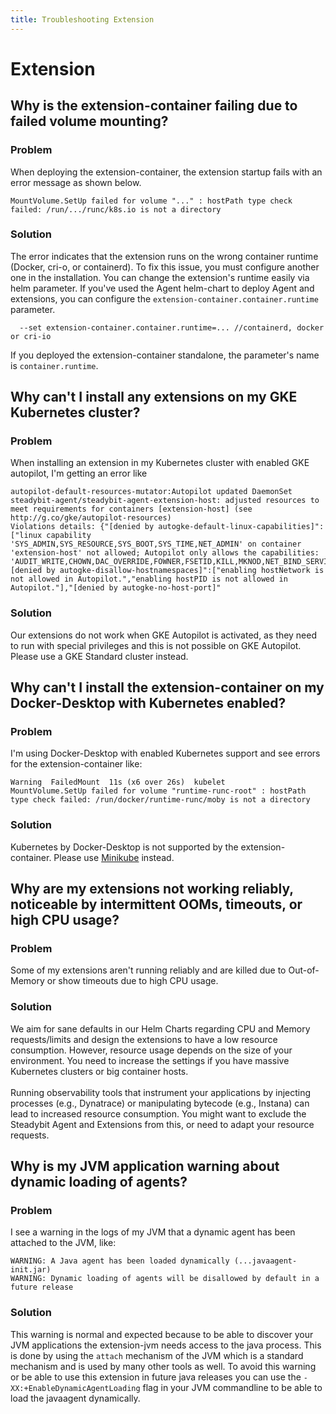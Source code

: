 ```yaml
---
title: Troubleshooting Extension
---
```


# Extension

## Why is the extension-container failing due to failed volume mounting?
### Problem
When deploying the extension-container, the extension startup fails with an error message as shown below.

```
MountVolume.SetUp failed for volume "..." : hostPath type check failed: /run/.../runc/k8s.io is not a directory
```

### Solution
The error indicates that the extension runs on the wrong container runtime (Docker, cri-o, or containerd). To fix this issue, you must configure another one in the installation. You can change the extension's runtime easily via helm parameter. If you've used the Agent helm-chart to deploy Agent and extensions, you can configure the `extension-container.container.runtime` parameter.

```
  --set extension-container.container.runtime=... //containerd, docker or cri-io
```

If you deployed the extension-container standalone, the parameter's name is `container.runtime`.

## Why can't I install any extensions on my GKE Kubernetes cluster?
### Problem
When installing an extension in my Kubernetes cluster with enabled GKE autopilot, I'm getting an error like
```
autopilot-default-resources-mutator:Autopilot updated DaemonSet steadybit-agent/steadybit-agent-extension-host: adjusted resources to meet requirements for containers [extension-host] (see http://g.co/gke/autopilot-resources)
Violations details: {"[denied by autogke-default-linux-capabilities]":["linux capability 'SYS_ADMIN,SYS_RESOURCE,SYS_BOOT,SYS_TIME,NET_ADMIN' on container 'extension-host' not allowed; Autopilot only allows the capabilities: 'AUDIT_WRITE,CHOWN,DAC_OVERRIDE,FOWNER,FSETID,KILL,MKNOD,NET_BIND_SERVICE,NET_RAW,SETFCAP,SETGID,SETPCAP,SETUID,SYS_CHROOT,SYS_PTRACE'."],"[denied by autogke-disallow-hostnamespaces]":["enabling hostNetwork is not allowed in Autopilot.","enabling hostPID is not allowed in Autopilot."],"[denied by autogke-no-host-port]"
```

### Solution
Our extensions do not work when GKE Autopilot is activated, as they need to run with special privileges and this is not possible on GKE Autopilot.
Please use a GKE Standard cluster instead.


## Why can't I install the extension-container on my Docker-Desktop with Kubernetes enabled?
### Problem
I'm using Docker-Desktop with enabled Kubernetes support and see errors for the extension-container like:
```
Warning  FailedMount  11s (x6 over 26s)  kubelet            MountVolume.SetUp failed for volume "runtime-runc-root" : hostPath type check failed: /run/docker/runtime-runc/moby is not a directory 
```

### Solution
Kubernetes by Docker-Desktop is not supported by the extension-container. Please use [Minikube](https://minikube.sigs.k8s.io/docs/start/) instead.

## Why are my extensions not working reliably, noticeable by intermittent OOMs, timeouts, or high CPU usage?
### Problem
Some of my extensions aren't running reliably and are killed due to Out-of-Memory or show timeouts due to high CPU usage.

### Solution
We aim for sane defaults in our Helm Charts regarding CPU and Memory requests/limits and design the extensions to have a low resource consumption.
However, resource usage depends on the size of your environment.
You need to increase the settings if you have massive Kubernetes clusters or big container hosts.\
\
Running observability tools that instrument your applications by injecting processes (e.g., Dynatrace) or manipulating bytecode (e.g., Instana) can lead to increased resource consumption.
You might want to exclude the Steadybit Agent and Extensions from this, or need to adapt your resource requests.


## Why is my JVM application warning about dynamic loading of agents?
### Problem

I see a warning in the logs of my JVM that a dynamic agent has been attached to the JVM, like:

```
WARNING: A Java agent has been loaded dynamically (...javaagent-init.jar)
WARNING: Dynamic loading of agents will be disallowed by default in a future release
```

### Solution
This warning is normal and expected because to be able to discover your JVM applications the extension-jvm needs access to the java process.
This is done by using the `attach` mechanism of the JVM which is a standard mechanism and is used by many other tools as well.
To avoid this warning or be able to use this extension in future java releases you can use the `-XX:+EnableDynamicAgentLoading` flag in your JVM commandline to be able to load the javaagent dynamically.
